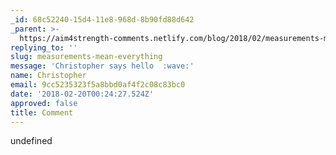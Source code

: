 ```yaml
---
_id: 68c52240-15d4-11e8-968d-8b90fd88d642
_parent: >-
  https://aim4strength-comments.netlify.com/blog/2018/02/measurements-mean-everything/
replying_to: ''
slug: measurements-mean-everything
message: 'Christopher says hello  :wave:'
name: Christopher
email: 9cc5235323f5a8bbd0af4f2c08c83bc0
date: '2018-02-20T00:24:27.524Z'
approved: false
title: Comment
---
```

undefined
